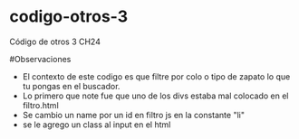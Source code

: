 # codigo-otros-3
Código de otros 3 CH24

#Observaciones
- El contexto de este codigo es que filtre por colo o tipo de zapato lo que tu pongas en el buscador.
- Lo primero que note fue que uno de los divs estaba mal colocado en el filtro.html
- Se cambio un name por un id en filtro js en la constante "li"
- se le agrego un class al input en el html